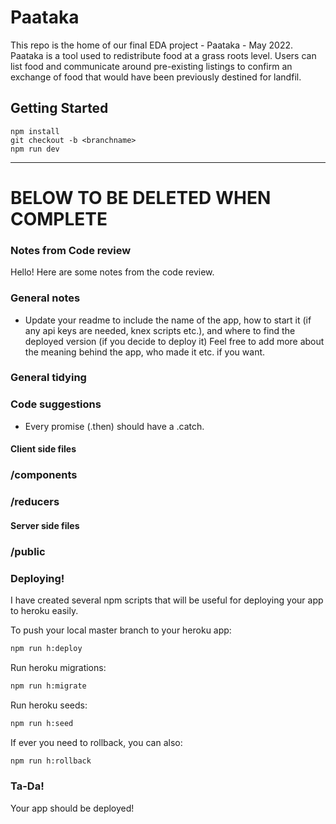 # Paataka
This repo is the home of our final EDA project - Paataka - May 2022. Paataka is a tool used to redistribute food at a grass roots level. Users can list food and communicate around pre-existing listings to confirm an exchange of food that would have been previously destined for landfil.

## Getting Started
```
npm install
git checkout -b <branchname>
npm run dev
```



-----------------------------------
# BELOW TO BE DELETED WHEN COMPLETE
### Notes from Code review

Hello! Here are some notes from the code review.

### General notes
* Update your readme to include the name of the app, how to start it (if any api keys are needed, knex scripts etc.), and where to find the deployed version (if you decide to deploy it) Feel free to add more about the meaning behind the app, who made it etc. if you want.

### General tidying


### Code suggestions
* Every promise (.then) should have a .catch.

#### Client side files

### /components

### /reducers

#### Server side files

### /public



### Deploying!

I have created several npm scripts that will be useful for deploying your app to heroku easily.

To push your local master branch to your heroku app:
```sh
npm run h:deploy
```

Run heroku migrations:
```sh
npm run h:migrate
```

Run heroku seeds:
```sh
npm run h:seed
```

If ever you need to rollback, you can also:
```sh
npm run h:rollback
```


### Ta-Da!
Your app should be deployed!
